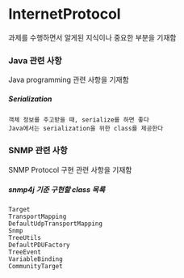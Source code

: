 # InternetProtocol

과제를 수행하면서 알게된 지식이나 중요한 부분을 기재함

### Java 관련 사항

Java programming 관련 사항을 기재함

##### Serialization

    객체 정보를 주고받을 때, serialize를 하면 좋다
    Java에서는 serialization을 위한 class를 제공한다

### SNMP 관련 사항

SNMP Protocol 구현 관련 사항을 기재함

##### snmp4j 기준 구현할 class 목록

    Target
    TransportMapping
    DefaultUdpTransportMapping
    Snmp
    TreeUtils
    DefaultPDUFactory
    TreeEvent
    VariableBinding
    CommunityTarget